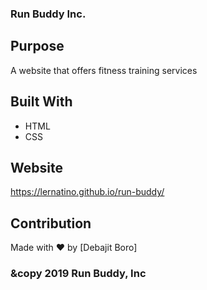 ### Run Buddy Inc.

## Purpose

A website that offers fitness training services

## Built With

- HTML
- CSS

## Website

https://lernatino.github.io/run-buddy/

## Contribution

Made with ❤️ by [Debajit Boro]

### &copy 2019 Run Buddy, Inc
